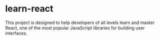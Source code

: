# learn-react
This project is designed to help developers of all levels learn and master React, one of the most popular JavaScript libraries for building user interfaces.
